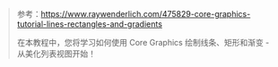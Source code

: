 > 参考：<https://www.raywenderlich.com/475829-core-graphics-tutorial-lines-rectangles-and-gradients>
>
> 在本教程中，您将学习如何使用 Core Graphics 绘制线条、矩形和渐变 - 从美化列表视图开始！

